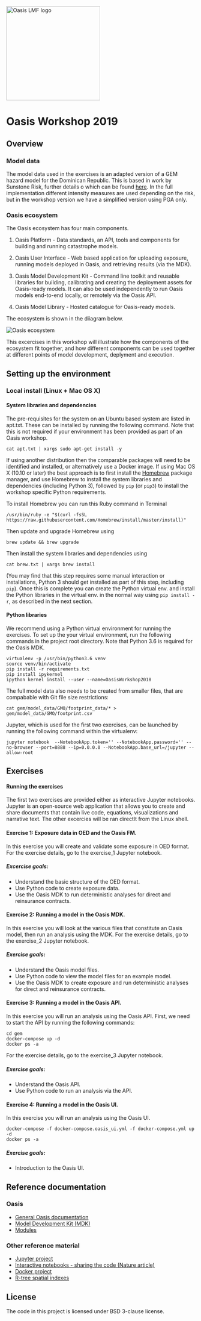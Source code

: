 <img src="https://oasislmf.org/packages/oasis_theme_package/themes/oasis_theme/assets/src/oasis-lmf-colour.png" alt="Oasis LMF logo" width="250"/>

# Oasis Workshop 2019

## Overview
### Model data

The model data used in the exercises is an adapted version of a GEM hazard model for the Dominican Republic. This is based in work by Sunstone Risk, further details o which can be found [here](http://www.sunstonerisk.com/gem/). In the full implementation different intensity measures are used depending on the risk, but in the workshop version we have a simplified version using PGA only.

### Oasis ecosystem

The Oasis ecosystem has four main components.

1. Oasis Platform - Data standards, an API, tools and components for building and running catastrophe models. 

2. Oasis User Interface - Web based application for uploading exposure, running models deployed in Oasis, and retrieving results (via the MDK). 

3. Oasis Model Development Kit - Command line toolkit and reusable libraries for building, calibrating and creating the deployment assets for Oasis-ready models. It can also be used independently to run Oasis models end-to-end locally, or remotely via the Oasis API.

4. Oasis Model Library - Hosted catalogue for Oasis-ready models.

The ecosystem is shown in the diiagram below.

<img src="images/oasis_ecosystem.png" alt="Oasis ecosystem"/>

This excercises in this workshop will illustrate how the components of the ecosystem fit together, and how different components can be used together at different points of model development, deplyment and execution.

## Setting up the environment

### Local install (Linux + Mac OS X)

#### System libraries and dependencies

The pre-requisites for the system on an Ubuntu based system are listed in apt.txt. These can be installed by running the following command. Note that this is not required if your environment has been provided as part of an Oasis workshop.

```
cat apt.txt | xargs sudo apt-get install -y
```

If using another distribution then the comparable packages will need to be identified and installed, or alternatively use a Docker image. If using Mac OS X (10.10 or later) the best approach is to first install the <a href="https://brew.sh/" target="_blank">Homebrew</a> package manager, and use Homebrew to install the system libraries and dependencies (including Python 3), followed by `pip` (or `pip3`) to install the workshop specific Python requirements.

To install Homebrew you can run this Ruby command in Terminal

```
/usr/bin/ruby -e "$(curl -fsSL https://raw.githubusercontent.com/Homebrew/install/master/install)"

```

Then update and upgrade Homebrew using

```
brew update && brew upgrade
```

Then install the system libraries and dependencies using

```
cat brew.txt | xargs brew install

```

(You may find that this step requires some manual interaction or installations, Python 3 should get installed as part of this step, including `pip`). Once this is complete you can create the Python virtual env. and install the Python libraries in the virtual env. in the normal way using `pip install -r`, as described in the next section.

#### Python libraries

We recommend using a Python virtual environment for running the exercises. To set up the your virtual environment, run the following commands in the project root directory. Note that Python 3.6 is required for the Oasis MDK.

```
virtualenv -p /usr/bin/python3.6 venv
source venv/bin/activate
pip install -r requirements.txt
pip install ipykernel
ipython kernel install --user --name=OasisWorkshop2018
```

The full model data also needs to be created from smaller files, that are compabable with Git file size restrictions:

```
cat gem/model_data/GMO/footprint_data/* > gem/model_data/GMO/footprint.csv
```

Jupyter, which is used for the first two exercises, can be launched by running the following command within the virtualenv:

```
jupyter notebook  --NotebookApp.token='' --NotebookApp.password='' --no-browser --port=8888 --ip=0.0.0.0 --NotebookApp.base_url=/jupyter --allow-root
```

## Exercises

#### Running the exercises
The first two exercises are provided either as interactive Jupyter notebooks. Jupyter is an open-source web application that allows you to create and share documents that contain live code, equations, visualizations and narrative text. The other excercies will be ran directlt from the Linux shell.

#### Exercise 1: Exposure data in OED and the Oasis FM.
In this exercise you will create and validate some exposure in OED format. For the exercise details, go to the exercise_1 Jupyter notebook.
##### Excercise goals:
- Understand the basic structure of the OED format.
- Use Python code to create exposure data.
- Use the Oasis MDK to run deterministic analyses for direct and reinsurance contracts.

#### Exercise 2: Running a model in the Oasis MDK.
In this exercise you will look at the various files that constitute an Oasis model, then run an analysis using the MDK. For the exercise details, go to the exercise_2 Jupyter notebook.
##### Exercise goals:
- Understand the Oasis model files.
- Use Python code to view the model files for an example model.
- Use the Oasis MDK to create exposure and run deterministic analyses for direct and reinsurance contracts.

#### Exercise 3: Running a model in the Oasis API.
In this exercise you will run an analysis using the Oasis API. First, we need to start the API by running the following commands:
```
cd gem
docker-compose up -d
docker ps -a
```
For the exercise details, go to the exercise_3 Jupyter notebook.
##### Exercise goals:
- Understand the Oasis API.
- Use Python code to run an analysis via the API.

#### Exercise 4: Running a model in the Oasis UI.
In this exercise you will run an analysis using the Oasis UI.

```
docker-compose -f docker-compose.oasis_ui.yml -f docker-compose.yml up -d
docker ps -a
```
##### Exercise goals:
- Introduction to the Oasis UI.

## Reference documentation
### Oasis
* <a href="https://oasislmf.github.io">General Oasis documentation</a>
* <a href="http://localhost:8000/html/docs/oasis_cli.html">Model Development Kit (MDK)</a>
* <a href="https://oasislmf.github.io/docs/oasis_mdk.html">Modules</a>
### Other reference material
* <a href="http://jupyter.org/">Jupyter project</a>
* <a href="https://www.nature.com/news/interactive-notebooks-sharing-the-code-1.16261">Interactive notebooks - sharing the code (Nature article)</a>
* <a href="http://docker.com/">Docker project</a>
* <a href="https://en.wikipedia.org/wiki/R-tree">R-tree spatial indexes</a>

## License
The code in this project is licensed under BSD 3-clause license.
